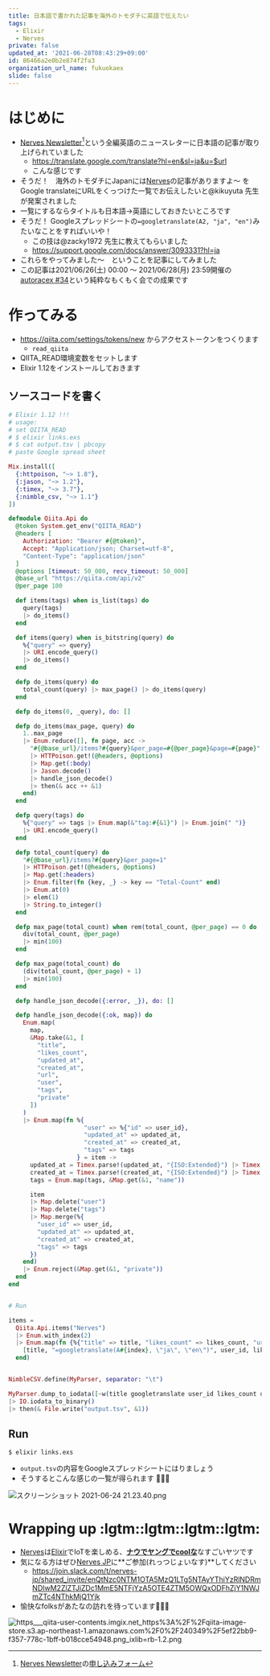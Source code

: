```yaml
---
title: 日本語で書かれた記事を海外のトモダチに英語で伝えたい
tags:
  - Elixir
  - Nerves
private: false
updated_at: '2021-06-28T08:43:29+09:00'
id: 86466a2e0b2e874f2fa3
organization_url_name: fukuokaex
slide: false
---
```

# はじめに
- [Nerves Newsletter](https://embedded-elixir.com/page/newsletter/)[^1]という全編英語のニュースレターに日本語の記事が取り上げられていました
    - https://translate.google.com/translate?hl=en&sl=ja&u=$url
    - こんな感じです
- そうだ！　海外のトモダチにJapanには[Nerves](https://www.nerves-project.org/)の記事がありますよ〜 をGoogle translateにURLをくっつけた一覧でお伝えしたいと@kikuyuta 先生が発案されました
- 一覧にするならタイトルも日本語→英語にしておきたいところです
- そうだ！ Googleスプレッドシートの`=googletranslate(A2, "ja", "en")`みたいなことをすればいいや！
    - この技は@zacky1972 先生に教えてもらいました
    - https://support.google.com/docs/answer/3093331?hl=ja
- これらをやってみました〜　ということを記事にしてみました
- この記事は2021/06/26(土) 00:00 〜 2021/06/28(月) 23:59開催の[autoracex #34](https://autoracex.connpass.com/event/217443/)という純粋なもくもく会での成果です

[^1]: [Nerves Newsletter](https://embedded-elixir.com/page/newsletter/)の[申し込みフォーム](https://www.nerves-project.org/#subForm)

# 作ってみる
- https://qiita.com/settings/tokens/new からアクセストークンをつくります
    - `read_qiita`
- QIITA_READ環境変数をセットします
- Elixir 1.12をインストールしておきます

## ソースコードを書く

```elixir:links.exs
# Elixir 1.12 !!!
# usage:
# set QIITA_READ
# $ elixir links.exs
# $ cat output.tsv | pbcopy
# paste Google spread sheet

Mix.install([
  {:httpoison, "~> 1.8"},
  {:jason, "~> 1.2"},
  {:timex, "~> 3.7"},
  {:nimble_csv, "~> 1.1"}
])

defmodule Qiita.Api do
  @token System.get_env("QIITA_READ")
  @headers [
    Authorization: "Bearer #{@token}",
    Accept: "Application/json; Charset=utf-8",
    "Content-Type": "application/json"
  ]
  @options [timeout: 50_000, recv_timeout: 50_000]
  @base_url "https://qiita.com/api/v2"
  @per_page 100

  def items(tags) when is_list(tags) do
    query(tags)
    |> do_items()
  end

  def items(query) when is_bitstring(query) do
    %{"query" => query}
    |> URI.encode_query()
    |> do_items()
  end

  defp do_items(query) do
    total_count(query) |> max_page() |> do_items(query)
  end

  defp do_items(0, _query), do: []

  defp do_items(max_page, query) do
    1..max_page
    |> Enum.reduce([], fn page, acc ->
      "#{@base_url}/items?#{query}&per_page=#{@per_page}&page=#{page}"
      |> HTTPoison.get!(@headers, @options)
      |> Map.get(:body)
      |> Jason.decode()
      |> handle_json_decode()
      |> then(& acc ++ &1)
    end)
  end

  defp query(tags) do
    %{"query" => tags |> Enum.map(&"tag:#{&1}") |> Enum.join(" ")}
    |> URI.encode_query()
  end

  defp total_count(query) do
    "#{@base_url}/items?#{query}&per_page=1"
    |> HTTPoison.get!(@headers, @options)
    |> Map.get(:headers)
    |> Enum.filter(fn {key, _} -> key == "Total-Count" end)
    |> Enum.at(0)
    |> elem(1)
    |> String.to_integer()
  end

  defp max_page(total_count) when rem(total_count, @per_page) == 0 do
    div(total_count, @per_page)
    |> min(100)
  end

  defp max_page(total_count) do
    (div(total_count, @per_page) + 1)
    |> min(100)
  end

  defp handle_json_decode({:error, _}), do: []

  defp handle_json_decode({:ok, map}) do
    Enum.map(
      map,
      &Map.take(&1, [
        "title",
        "likes_count",
        "updated_at",
        "created_at",
        "url",
        "user",
        "tags",
        "private"
      ])
    )
    |> Enum.map(fn %{
                     "user" => %{"id" => user_id},
                     "updated_at" => updated_at,
                     "created_at" => created_at,
                     "tags" => tags
                   } = item ->
      updated_at = Timex.parse!(updated_at, "{ISO:Extended}") |> Timex.to_datetime()
      created_at = Timex.parse!(created_at, "{ISO:Extended}") |> Timex.to_datetime()
      tags = Enum.map(tags, &Map.get(&1, "name"))

      item
      |> Map.delete("user")
      |> Map.delete("tags")
      |> Map.merge(%{
        "user_id" => user_id,
        "updated_at" => updated_at,
        "created_at" => created_at,
        "tags" => tags
      })
    end)
    |> Enum.reject(&Map.get(&1, "private"))
  end
end


# Run

items =
  Qiita.Api.items("Nerves")
  |> Enum.with_index(2)
  |> Enum.map(fn {%{"title" => title, "likes_count" => likes_count, "url" => url, "user_id" => user_id}, index} ->
    [title, "=googletranslate(A#{index}, \"ja\", \"en\")", user_id, likes_count, "https://translate.google.com/translate?hl=en&sl=ja&u=#{url}"]
  end)


NimbleCSV.define(MyParser, separator: "\t")

MyParser.dump_to_iodata([~w(title googletranslate user_id likes_count url)] ++ items)
|> IO.iodata_to_binary()
|> then(& File.write("output.tsv", &1))
```

## Run

```
$ elixir links.exs
```

- `output.tsv`の内容をGoogleスプレッドシートにはりましょう
- そうするとこんな感じの一覧が得られます :tada::tada::tada:

![スクリーンショット 2021-06-24 21.23.40.png](https://qiita-image-store.s3.ap-northeast-1.amazonaws.com/0/131808/ebc40a18-29b2-ac2e-4d56-754d132410ac.png)

# Wrapping up :lgtm::lgtm::lgtm::lgtm:
- [Nerves](https://www.nerves-project.org/)は[Elixir](https://elixir-lang.org/)でIoTを楽しめる、[**ナウでヤングでcoolな**](https://www.slideshare.net/takasehideki/elixiriotcoolnerves-236780506)なすごいヤツです
- 気になる方はぜひ[Nerves JP](https://join.slack.com/t/nerves-jp/shared_invite/enQtNzc0NTM1OTA5MzQ1LTg5NTAyYThiYzRlNDRmNDIwM2ZlZTJiZDc1MmE5NTFjYzA5OTE4ZTM5OWQxODFhZjY1NWJmZTc4NThkMjQ1Yjk)に**ご参加(れっつじょいなす)**してください
    - https://join.slack.com/t/nerves-jp/shared_invite/enQtNzc0NTM1OTA5MzQ1LTg5NTAyYThiYzRlNDRmNDIwM2ZlZTJiZDc1MmE5NTFjYzA5OTE4ZTM5OWQxODFhZjY1NWJmZTc4NThkMjQ1Yjk
- 愉快なfolksがあたなの訪れを待っています:rocket::rocket::rocket:


![https___qiita-user-contents.imgix.net_https%3A%2F%2Fqiita-image-store.s3.ap-northeast-1.amazonaws.com%2F0%2F240349%2F5ef22bb9-f357-778c-1bff-b018cce54948.png_ixlib=rb-1.2.png](https://qiita-image-store.s3.ap-northeast-1.amazonaws.com/0/131808/efe3084e-4891-9aa2-0ee3-e053c990ba4c.png)  






